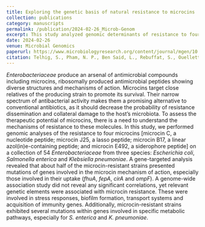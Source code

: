 ```yaml
---
title: Exploring the genetic basis of natural resistance to microcins
collection: publications
category: manuscripts
permalink: /publication/2024-02-26_Microb-Genom
excerpt: This study analyzed genomic determinants of resistance to four structurally diverse microcins in 54 <i>Enterobacteriaceae</i> isolates from three species (<i>E. coli</i>, <i>S. enterica</i>, and <i>K. pneumoniae</i>). While gene-targeted analysis highlighted mutations in microcin uptake pathways in resistant strains, genome-wide analysis suggested additional resistance-associated elements linked to stress response, biofilm formation, transport systems, immunity, and metabolism.
date: 2024-02-26
venue: Microbial Genomics
paperurl: https://www.microbiologyresearch.org/content/journal/mgen/10.1099/mgen.0.001156
citation: Telhig, S., Pham, N. P., Ben Said, L., Rebuffat, S., Ouellette, M., Zirah, S., & Fliss, I. (2024). &quot;Exploring the genetic basis of natural resistance to microcins&quot;. <i>Microbial Genomics</i>, 10(2), 001156.
---
```


*Enterobacteriaceae* produce an arsenal of antimicrobial compounds including microcins, ribosomally produced antimicrobial peptides showing diverse structures and mechanisms of action. Microcins target close relatives of the producing strain to promote its survival. Their narrow spectrum of antibacterial activity makes them a promising alternative to conventional antibiotics, as it should decrease the probability of resistance dissemination and collateral damage to the host’s microbiota. To assess the therapeutic potential of microcins, there is a need to understand the mechanisms of resistance to these molecules. In this study, we performed genomic analyses of the resistance to four microcins [microcin C, a nucleotide peptide; microcin J25, a lasso peptide; microcin B17, a linear azol(in)e-containing peptide; and microcin E492, a siderophore peptide] on a collection of 54 *Enterobacteriaceae* from three species: *Escherichia coli*, *Salmonella enterica* and *Klebsiella pneumoniae*. A gene-targeted analysis revealed that about half of the microcin-resistant strains presented mutations of genes involved in the microcin mechanism of action, especially those involved in their uptake (*fhuA*, *fepA*, *cirA* and *ompF*). A genome-wide association study did not reveal any significant correlations, yet relevant genetic elements were associated with microcin resistance. These were involved in stress responses, biofilm formation, transport systems and acquisition of immunity genes. Additionally, microcin-resistant strains exhibited several mutations within genes involved in specific metabolic pathways, especially for *S. enterica* and *K. pneumoniae*.